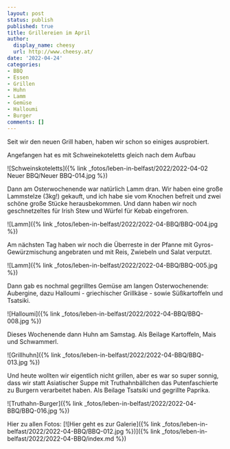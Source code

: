```yaml
---
layout: post
status: publish
published: true
title: Grillereien im April
author:
  display_name: cheesy
  url: http://www.cheesy.at/
date: '2022-04-24'
categories:
- BBQ
- Essen
- Grillen
- Huhn
- Lamm
- Gemüse
- Halloumi
- Burger
comments: []
---
```

Seit wir den neuen Grill haben, haben wir schon so einiges ausprobiert.

Angefangen hat es mit Schweinekoteletts gleich nach dem Aufbau

![Schweinskoteletts]({% link _fotos/leben-in-belfast/2022/2022-04-02 Neuer BBQ/Neuer BBQ-014.jpg %})

Dann am Osterwochenende war natürlich Lamm dran. Wir haben eine große Lammstelze (3kg!) gekauft, und ich habe sie vom Knochen befreit und zwei schöne große Stücke herausbekommen. Und dann haben wir noch geschnetzeltes für Irish Stew und Würfel für Kebab eingefroren.

![Lamm]({% link _fotos/leben-in-belfast/2022/2022-04-BBQ/BBQ-004.jpg %})

Am nächsten Tag haben wir noch die Überreste in der Pfanne mit Gyros-Gewürzmischung angebraten und mit Reis, Zwiebeln und Salat verputzt.

![Lamm]({% link _fotos/leben-in-belfast/2022/2022-04-BBQ/BBQ-005.jpg %})

Dann gab es nochmal gegrilltes Gemüse am langen Osterwochenende: Aubergine, dazu Halloumi - griechischer Grillkäse - sowie Süßkartoffeln und Tsatsiki.

![Halloumi]({% link _fotos/leben-in-belfast/2022/2022-04-BBQ/BBQ-008.jpg %})

Dieses Wochenende dann Huhn am Samstag. Als Beilage Kartoffeln, Mais und Schwammerl.

![Grillhuhn]({% link _fotos/leben-in-belfast/2022/2022-04-BBQ/BBQ-013.jpg %})

Und heute wollten wir eigentlich nicht grillen, aber es war so super sonnig, dass wir statt Asiatischer Suppe mit Truthahnbällchen das Putenfaschierte zu Burgern verarbeitet haben. Als Beilage Tsatsiki und gegrillte Paprika.

![Truthahn-Burger]({% link _fotos/leben-in-belfast/2022/2022-04-BBQ/BBQ-016.jpg %})

Hier zu allen Fotos:
[![Hier geht es zur Galerie]({% link _fotos/leben-in-belfast/2022/2022-04-BBQ/BBQ-012.jpg %})]({% link _fotos/leben-in-belfast/2022/2022-04-BBQ/index.md %})